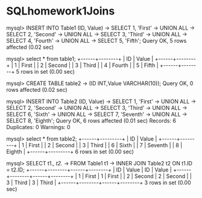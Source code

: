 # SQLhomework1Joins

mysql> INSERT INTO Table1 (ID, Value)
    -> SELECT 1, 'First'
    -> UNION ALL
    -> SELECT 2, 'Second'
    -> UNION ALL
    -> SELECT 3, 'Third'
    -> UNION ALL
    -> SELECT 4, 'Fourth'
    -> UNION ALL
    -> SELECT 5, 'Fifth';
Query OK, 5 rows affected (0.02 sec)

mysql> select * from table1;
+------+--------+
| ID   | Value  |
+------+--------+
|    1 | First  |
|    2 | Second |
|    3 | Third  |
|    4 | Fourth |
|    5 | Fifth  |
+------+--------+
5 rows in set (0.00 sec)

mysql> CREATE TABLE table2
    -> (ID INT,Value VARCHAR(10));
Query OK, 0 rows affected (0.02 sec)

mysql> INSERT INTO Table2 (ID, Value)
    -> SELECT 1, 'First'
    -> UNION ALL
    -> SELECT 2, 'Second'
    -> UNION ALL
    -> SELECT 3, 'Third'
    -> UNION ALL
    -> SELECT 6, 'Sixth'
    -> UNION ALL
    -> SELECT 7, 'Seventh'
    -> UNION ALL
    -> SELECT 8, 'Eighth';
Query OK, 6 rows affected (0.01 sec)
Records: 6  Duplicates: 0  Warnings: 0

mysql> select * from table2;
+------+---------+
| ID   | Value   |
+------+---------+
|    1 | First   |
|    2 | Second  |
|    3 | Third   |
|    6 | Sixth   |
|    7 | Seventh |
|    8 | Eighth  |
+------+---------+
6 rows in set (0.00 sec)

mysql> SELECT t1.*, t2.*
    -> FROM Table1 t1
    -> INNER JOIN Table2 t2 ON t1.ID = t2.ID;
+------+--------+------+--------+
| ID   | Value  | ID   | Value  |
+------+--------+------+--------+
|    1 | First  |    1 | First  |
|    2 | Second |    2 | Second |
|    3 | Third  |    3 | Third  |
+------+--------+------+--------+
3 rows in set (0.00 sec)

